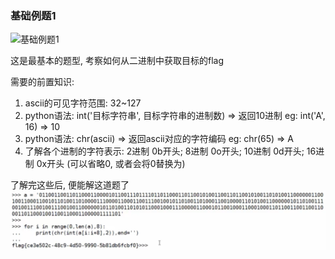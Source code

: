 ### 基础例题1

![基础例题1]([https://github.com/rao2701482/CTF-CRPYTO-PART/blob/main/%E5%9B%BE%E7%89%87%E8%B5%84%E6%96%99/1.png](https://github.com/rao2701482/CTF-CRPYTO-PART/blob/main/%E5%9B%BE%E7%89%87%E8%B5%84%E6%96%99/%E5%9F%BA%E7%A1%80%E4%BE%8B%E9%A2%981.png))

这是最基本的题型, 考察如何从二进制中获取目标的flag

需要的前置知识:
1. ascii的可见字符范围: 32~127
2. python语法: int('目标字符串', 目标字符串的进制数) => 返回10进制  eg: int('A', 16) => 10
3. python语法: chr(ascii)  => 返回ascii对应的字符编码            eg: chr(65)      => A
4. 了解各个进制的字符表示: 2进制 0b开头;  8进制 0o开头; 10进制 0d开头; 16进制 0x开头 (可以省略0, 或者会将0替换为\)

了解完这些后, 便能解这道题了
![基础例题答案](https://github.com/rao2701482/CTF-CRPYTO-PART/blob/main/%E5%9B%BE%E7%89%87%E8%B5%84%E6%96%99/%E5%9F%BA%E7%A1%80%E4%BE%8B%E9%A2%981%E7%AD%94%E6%A1%88.png)
